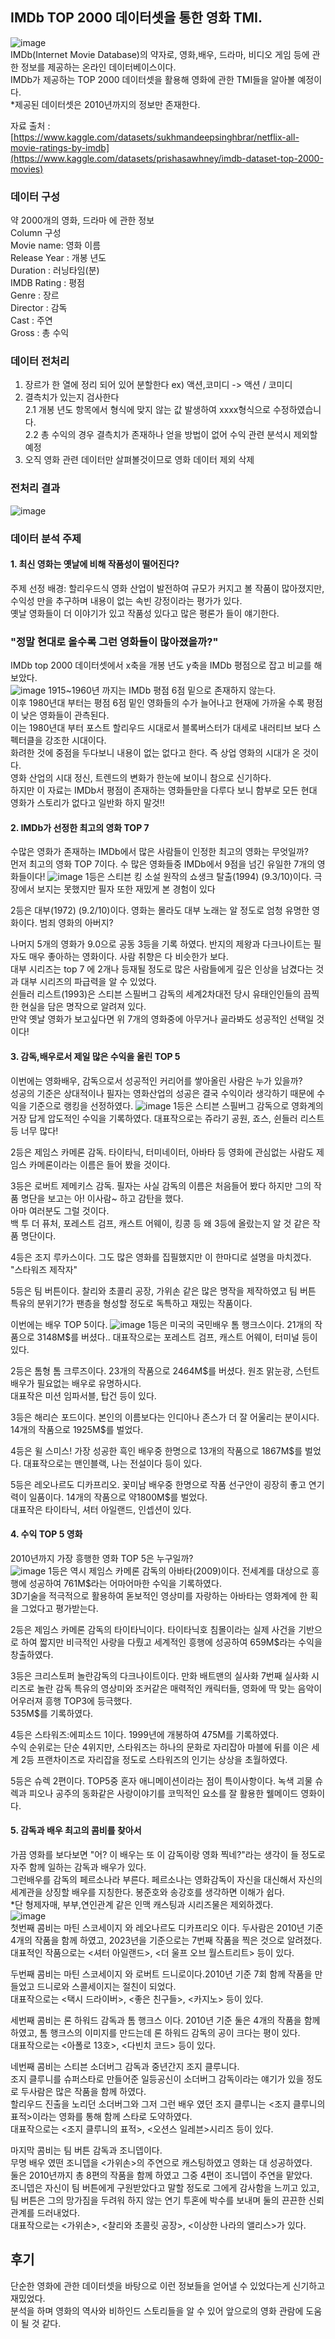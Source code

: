 ## IMDb TOP 2000 데이터셋을 통한 영화 TMI.
![image](https://github.com/ksm1113/movie_trend_by_IMDb/assets/153878577/4fb883c0-a60e-492b-bea2-7fbfe157901f)    
IMDb(Internet Movie Database)의 약자로, 영화,배우, 드라마, 비디오 게임 등에 관한 정보를 제공하는 온라인 데이터베이스이다.    
IMDb가 제공하는 TOP 2000 데이터셋을 활용해 영화에 관한 TMI들을 알아볼 예정이다.    
*제공된 데이터셋은 2010년까지의 정보만 존재한다.

자료 출처 : [https://www.kaggle.com/datasets/sukhmandeepsinghbrar/netflix-all-movie-ratings-by-imdb](https://www.kaggle.com/datasets/prishasawhney/imdb-dataset-top-2000-movies)

### 데이터 구성    
약 2000개의 영화, 드라마 에 관한 정보    
Column 구성    
Movie name: 영화 이름    
Release Year : 개봉 년도    
Duration : 러닝타임(분)    
IMDB Rating : 평점    
Genre : 장르    
Director : 감독    
Cast : 주연    
Gross : 총 수익

### 데이터 전처리
1. 장르가 한 열에 정리 되어 있어 분할한다 ex) 액션,코미디 -> 액션 / 코미디
2. 결측치가 있는지 검사한다    
  2.1 개봉 년도 항목에서 형식에 맞지 않는 값 발생하여 xxxx형식으로 수정하였습니다.    
  2.2 총 수익의 경우 결측치가 존재하나 얻을 방법이 없어 수익 관련 분석시 제외할 예정    
3. 오직 영화 관련 데이터만 살펴볼것이므로 영화 데이터 제외 삭제

### 전처리 결과
![image](https://github.com/ksm1113/movie_trend_by_IMDb/assets/153878577/9f3fead7-580f-4778-8cd4-c75faf03faea)

### 데이터 분석 주제
#### 1. 최신 영화는 옛날에 비해 작품성이 떨어진다?    
주제 선정 배경: 할리우드식 영화 산업이 발전하여 규모가 커지고 볼 작품이 많아졌지만, 수익성 만을 추구하며 내용이 없는 속빈 강정이라는 평가가 있다.    
옛날 영화들이 더 이야기가 있고 작품성 있다고 많은 평론가 들이 얘기한다.    

### "정말 현대로 올수록 그런 영화들이 많아졌을까?"

IMDb top 2000 데이터셋에서 x축을 개봉 년도 y축을 IMDb 평점으로 잡고 비교를 해 보았다.   
![image](https://github.com/ksm1113/movie_trend_by_IMDb/assets/153878577/faa0df36-de55-4aee-af4f-ed1cabc9909c)
1915~1960년 까지는 IMDb 평점 6점 밑으로 존재하지 않는다.    
이후 1980년대 부터는 평점 6점 밑인 영화들의 수가 늘어나고 현재에 가까울 수록 평점이 낮은 영화들이 관측된다.    
이는 1980년대 부터 포스트 할리우드 시대로서 블록버스터가 대세로 내러티브 보다 스펙터클을 강조한 시대이다.    
화려한 것에 중점을 두다보니 내용이 없는 없다고 한다. 즉 상업 영화의 시대가 온 것이다.    
영화 산업의 시대 정신, 트렌드의 변화가 한눈에 보이니 참으로 신기하다.    
하지만 이 자료는 IMDb서 평점이 존재하는 영화들만을 다루다 보니 함부로 모든 현대 영화가 스토리가 없다고 일반화 하지 말것!!

#### 2. IMDb가 선정한 최고의 영화 TOP 7
수많은 영화가 존재하는 IMDb에서 많은 사람들이 인정한 최고의 영화는 무엇일까?    
먼저 최고의 영화 TOP 7이다. 수 많은 영화들중 IMDb에서 9점을 넘긴 유일한 7개의 영화들이다!
![image](https://github.com/ksm1113/movie_trend_by_IMDb/assets/153878577/0f31e370-5268-4a5e-8d7b-6e6a233befee)
1등은 스티븐 킹 소설 원작의 쇼생크 탈출(1994) (9.3/10)이다. 극장에서 보지는 못했지만 필자 또한 재밌게 본 경험이 있다  

2등은 대부(1972) (9.2/10)이다. 영화는 몰라도 대부 노래는 알 정도로 엄청 유명한 영화이다. 범죄 영화의 아버지?        

나머지 5개의 영화가 9.0으로 공동 3등을 기록 하였다. 반지의 제왕과 다크나이트는 필자도 매우 좋아하는 영화이다. 사람 취향은 다 비슷한가 보다.    
대부 시리즈는 top 7 에 2개나 등재될 정도로 많은 사람들에게 깊은 인상을 남겼다는 것과 대부 시리즈의 파급력을 알 수 있었다.    
쉰들러 리스트(1993)은 스티븐 스필버그 감독의 세계2차대전 당시 유태인인들의 끔찍한 현실을 담은 명작으로 알려져 있다.    
만약 옛날 영화가 보고싶다면 위 7개의 영화중에 아무거나 골라봐도 성공적인 선택일 것이다!    

#### 3. 감독,배우로서 제일 많은 수익을 올린 TOP 5
이번에는 영화배우, 감독으로서 성공적인 커리어를 쌓아올린 사람은 누가 있을까?    
성공의 기준은 상대적이나 필자는 영화산업의 성공은 결국 수익이라 생각하기 때문에 수익을 기준으로 랭킹을 선정하였다.
![image](https://github.com/ksm1113/movie_trend_by_IMDb/assets/153878577/908209e0-d6fe-474f-89a7-289443ea7783)
1등은 스티븐 스필버그 감독으로 영화계의 거장 답게 압도적인 수익을 기록하였다. 대표작으로는 쥬라기 공원, 죠스, 쉰들러 리스트 등 너무 많다!    

2등은 제임스 카메론 감독. 타이타닉, 터미네이터, 아바타 등 영화에 관심없는 사람도 제임스 카메론이라는 이름은 들어 봤을 것이다.    

3등은 로버트 제메키스 감독. 필자는 사실 감독의 이름은 처음들어 봤다 하지만 그의 작품 명단을 보고는 아! 이사람~ 하고 감탄을 했다.    
아마 여러분도 그럴 것이다.        
백 투 더 퓨처, 포레스트 검프, 캐스트 어웨이, 킹콩 등 왜 3등에 올랐는지 알 것 같은 작품 명단이다.    

4등은 조지 루카스이다. 그도 많은 영화를 집필했지만 이 한마디로 설명을 마치겠다. "스타워즈 제작자"    

5등은 팀 버튼이다. 찰리와 초콜리 공장, 가위손 같은 많은 명작을 제작하였고 팀 버튼 특유의 분위기?가 팬층을 형성할 정도로 독특하고 재밌는 작품이다.

이번에는 배우 TOP 5이다.
![image](https://github.com/ksm1113/movie_trend_by_IMDb/assets/153878577/0ce59f06-1aca-4922-8907-165570c61d25)
1등은 미국의 국민배우 톰 행크스이다. 21개의 작품으로 3148M$를 버셨다.. 대표작으로는 포레스트 검프, 캐스트 어웨이, 터미널 등이 있다.    

2등은 톰형 톰 크루즈이다. 23개의 작품으로 2464M$를 버셨다. 원조 맑눈광, 스턴트 배우가 필요없는 배우로 유명하시다.     
대표작은 미션 임파서블, 탑건 등이 있다.    

3등은 해리슨 포드이다. 본인의 이름보다는 인디아나 존스가 더 잘 어울리는 분이시다. 14개의 작품으로 1925M$를 벌었다.    

4등은 윌 스미스! 가장 성공한 흑인 배우중 한명으로 13개의 작품으로 1867M$를 벌었다. 대표작으로는 맨인블랙, 나는 전설이다 등이 있다.    

5등은 레오나르도 디카프리오. 꽃미남 배우중 한명으로 작품 선구안이 굉장히 좋고 연기력이 일품이다. 14개의 작품으로 약1800M$를 벌었다.    
대표작은 타이타닉, 셔터 아일랜드, 인셉션이 있다.

#### 4. 수익 TOP 5 영화
2010년까지 가장 흥행한 영화 TOP 5은 누구일까?    
![image](https://github.com/ksm1113/movie_trend_by_IMDb/assets/153878577/e6c09cc6-c75f-45e9-b3eb-038d03e1e617)
1등은 역시 제임스 카메론 감독의 아바타(2009)이다. 전세계를 대상으로 흥행에 성공하여 761M$라는 어마어마한 수익을 기록하였다.  
3D기술을 적극적으로 활용하여 돋보적인 영상미를 자랑하는 아바타는 영화계에 한 획을 그었다고 평가받는다.    

2등은 제임스 카메론 감독의 타이타닉이다. 타이타닉호 침몰이라는 실제 사건을 기반으로 하여 짧지만 비극적인 사랑을 다뤘고 세계적인 흥행에 성공하여 659M$라는 수익을 창출하였다. 

3등은 크리스토퍼 놀란감독의 다크나이트이다. 만화 배트맨의 실사화 7번째 실사화 시리즈로 놀란 감독 특유의 영상미와 조커같은 매력적인 캐릭터들, 영화에 딱 맞는 음악이 어우러져 흥행 TOP3에 등극했다.    
535M$를 기록하였다.    

4등은 스타워즈:에피소드 1이다. 1999년에 개봉하여 475M를 기록하였다.    
수익 순위로는 단순 4위지만, 스타워즈는 하나의 문화로 자리잡아 마블에 뒤를 이은 세계 2등 프랜차이즈로 자리잡을 정도로 스타워즈의 인기는 상상을 초월하였다.    

5등은 슈렉 2편이다. TOP5중 혼자 애니메이션이라는 점이 특이사항이다. 녹색 괴물 슈렉과 피오나 공주의 동화같은 사랑이야기를 코믹적인 요소를 잘 활용한 웰메이드 영화이다.

#### 5. 감독과 배우 최고의 콤비를 찾아서
가끔 영화를 보다보면 "어? 이 배우는 또 이 감독이랑 영화 찍네?"라는 생각이 들 정도로 자주 함께 일하는 감독과 배우가 있다.        
그런배우를 감독의 페르소나라 부른다. 페르소나는 영화감독이 자신을 대신해서 자신의 세계관을 상징할 배우를 지칭한다. 봉준호와 송강호를 생각하면 이해가 쉽다.        
*단 형제자매, 부부,연인관계 같은 인맥 캐스팅과 시리즈물은 제외하겠다.         
![image](https://github.com/ksm1113/movie_trend_by_IMDb/assets/153878577/4e264514-2bb2-4f33-9c20-5cd401756714)    
첫번째 콤비는 마틴 스코세이지 와 레오나르도 디카프리오 이다. 두사람은 2010년 기준 4개의 작품을 함께 하였고, 2023년을 기준으로는 7번째 작품을 찍은 것으로 알려졌다.        
대표적인 작품으로는 <셔터 아일랜드>, <더 울프 오브 월스트리트> 등이 있다.    

두번째 콤비는 마틴 스코세이지 와 로버트 드니로이다.2010년 기준 7회 함께 작품을 만들었고 드니로와 스콜세이지는 절친이 되었다.        
대표작으로는 <택시 드라이버>, <좋은 친구들>, <카지노> 등이 있다.    

세번째 콤비는 론 하워드 감독과 톰 행크스 이다. 2010년 기준 둘은 4개의 작품을 함께 하였고, 톰 행크스의 이미지를 만드는데 론 하워드 감독의 공이 크다는 평이 있다.        
대표작으로는 <아폴로 13호>, <다빈치 코드> 등이 있다.    

네번째 콤비는 스티븐 소더버그 감독과 중년간지 조지 클루니다.    
조지 클루니를 슈퍼스타로 만들어준 일등공신이 소더버그 감독이라는 얘기가 있을 정도로 두사람은 많은 작품을 함께 하였다.        
할리우드 진출을 노리던 소더버그와 그저 그런 배우 였던 조지 클루니는 <조지 클루니의 표적>이라는 영화를 통해 함께 스타로 도약하였다.    
대표작으로는 <조지 클루니의 표적>, <오션스 일레븐>시리즈 등이 있다.    

마지막 콤비는 팀 버튼 감독과 조니뎁이다.    
무명 배우 였떤 조니뎁을 <가위손>의 주연으로 캐스팅하였고 영화는 대 성공하였다.    
둘은 2010년까지 총 8편의 작품을 함께 하였고 그중 4편이 조니뎁이 주연을 맡았다.    
조니뎁은 자신이 팀 버튼에게 구원받았다고 말할 정도로 그에게 감사함을 느끼고 있고, 팀 버튼은 그의 망가짐을 두려워 하지 않는 연기 투혼에 박수를 보내며 둘의 끈끈한 신뢰관계를 드러내었다.        
대표작으로는 <가위손>, <찰리와 초콜릿 공장>, <이상한 나라의 앨리스>가 있다.


## 후기    
단순한 영화에 관한 데이터셋을 바탕으로 이런 정보들을 얻어낼 수 있었다는게 신기하고 재밌었다.        
분석을 하며 영화의 역사와 비하인드 스토리들을 알 수 있어 앞으로의 영화 관람에 도움이 될 것 같다.
